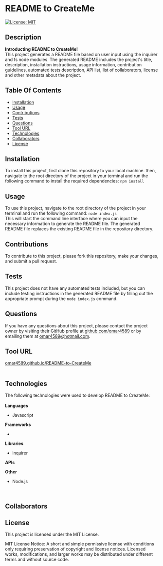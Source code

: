 # README to CreateMe 

[![License: MIT](https://img.shields.io/badge/License-MIT-blue)](https://opensource.org/licenses/MIT)

## Description

<strong>Introducting README to CreateMe!</strong><br>
This project generates a README file based on user input using the inquirer and fs node modules. The generated README includes the project's title, description, installation instructions, usage information, contribution guidelines, automated tests description, API list, list of collaborators, license and other metadata about the project.<br>
    
## Table Of Contents

- [Installation](#installation)
- [Usage](#usage)
- [Contributions](#contributions)
- [Tests](#tests)
- [Questions](#questions)
- [Tool URL](#tool-url)
- [Technologies](#technologies)
- [Collaborators](#collaborators)
- [License](#license)

## Installation <a id="installation"></a>

To install this project, first clone this repository to your local machine. then, navigate to the root directory of the project in your terminal and run the following command to install the required dependencies: `npm install`

## Usage <a id="usage"></a>

To use this project, navigate to the root directory of the project in your terminal and run the following command: `node index.js` <br> This will start the command line interface where you can input the necessary information to generate the README file. The generated README file replaces the existing README file in the repository directory.

## Contributions <a id="contributions"></a>

To contribute to this project, please fork this repository, make your changes, and submit a pull request.

## Tests <a id="tests"></a>

This project does not have any automated tests included, but you can include testing instructions in the generated README file by filling out the appropriate prompt during the `node index.js` command.

## Questions <a id="questions"></a>

If you have any questions about this project, please contact the project owner by visiting their GitHub profile at [github.com/omar4589](https://:github.com/omar4589) or by emailing them at [omar4589@hotmail.com](mailto:omar4589@hotmail.com).

## Tool URL <a id="toolurl"></a>
    
[omar4589.github.io/README-to-CreateMe](https://omar4589.github.io/README-to-CreateMe)
<br>
<br>
    
## Technologies <a id="technologies"></a>
    
The following technologies were used to develop README to CreateMe:<br>
<br>
<strong>Languages</strong>
    
- Javascript
    
<strong>Frameworks</strong>
    
- 
    
<strong>Libraries</strong>
    
- Inquirer
    
<strong>APIs</strong>



<strong>Other</strong>

- Node.js
<br>
    
## Collaborators <a id="collaborators"></a>
    

    
## License <a id="license"></a>

This project is licensed under the MIT License.

MIT License Notice: A short and simple permissive license with conditions only requiring preservation of copyright and license notices. Licensed works, modifications, and larger works may be distributed under different terms and without source code.
   
